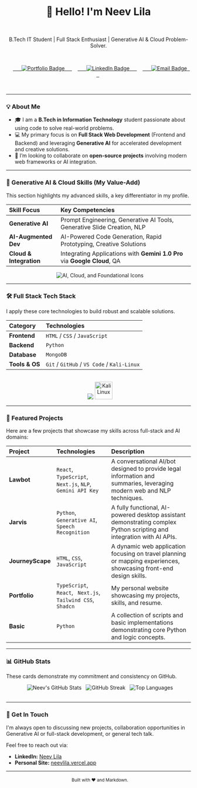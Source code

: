 <div align="center">
  
  <h1 align="center">👋 Hello! I'm Neev Lila </h1>
  <p align="center">B.Tech IT Student | Full Stack Enthusiast | Generative AI & Cloud Problem-Solver.</p>

  <p align="center">
    <a href="https://neevlila.vercel.app" target="_blank">
      <img src="https://img.shields.io/badge/Portfolio-333333?style=for-the-badge&logo=vercel&logoColor=white" alt="Portfolio Badge"/>
    </a>
    <a href="https://www.linkedin.com/in/neev-lila-292b46301" target="_blank">
      <img src="https://img.shields.io/badge/LinkedIn-0077B5?style=for-the-badge&logo=linkedin&logoColor=white" alt="LinkedIn Badge"/>
    </a>
    <a href="mailto:nneev223@gmail.com" target="_blank">
      <img src="https://img.shields.io/badge/Email-D14836?style=for-the-badge&logo=gmail&logoColor=white" alt="Email Badge"/>
    </a>
  </p>
  
  <br/>
</div>

---

### 💡 About Me

- 🎓 I am a **B.Tech in Information Technology** student passionate about using code to solve real-world problems.
- 💻 My primary focus is on **Full Stack Web Development** (Frontend and Backend) and leveraging **Generative AI** for accelerated development and creative solutions.
- 🤝 I’m looking to collaborate on **open-source projects** involving modern web frameworks or AI integration.

---

### 🧠 Generative AI & Cloud Skills (My Value-Add)

This section highlights my advanced skills, a key differentiator in my profile.

| Skill Focus | Key Competencies |
| :--- | :--- |
| **Generative AI** | Prompt Engineering, Generative AI Tools, Generative Slide Creation, NLP |
| **AI-Augmented Dev** | AI-Powered Code Generation, Rapid Prototyping, Creative Solutions |
| **Cloud & Integration**| Integrating Applications with **Gemini 1.0 Pro** via **Google Cloud**, QA |

<div align="center">
  <img src="https://skillicons.dev/icons?i=gcp" alt="AI, Cloud, and Foundational Icons" />
</div>

---

### 🛠️ Full Stack Tech Stack

I apply these core technologies to build robust and scalable solutions.

| Category | Technologies |
| :--- | :--- |
| **Frontend** | `HTML` / `CSS` / `JavaScript` |
| **Backend** | `Python` |
| **Database** | `MongoDB` |
| **Tools & OS** | `Git` / `GitHub` / `VS Code` / `Kali-Linux` |

<br>

<div align="center">
  <img src="https://skillicons.dev/icons?i=html,css,js,python,mongodb,git,github,vscode" />
  <img src="https://upload.wikimedia.org/wikipedia/commons/2/2b/Kali-dragon-icon.svg" alt="Kali Linux" width="48" height="48" />
</div>

---

### 🌟 Featured Projects

Here are a few projects that showcase my skills across full-stack and AI domains:

| Project | Technologies | Description |
| :--- | :--- | :--- |
| **Lawbot** | `React`, `TypeScript`, `Next.js`, `NLP`, `Gemini API Key` | A conversational AI/bot designed to provide legal information and summaries, leveraging modern web and NLP techniques. |
| **Jarvis** | `Python`, `Generative AI`, `Speech Recognition` | A fully functional, AI-powered desktop assistant demonstrating complex Python scripting and integration with AI APIs. |
| **JourneyScape** | `HTML`, `CSS`, `JavaScript` | A dynamic web application focusing on travel planning or mapping experiences, showcasing front-end design skills. |
| **Portfolio** | `TypeScript`, `React`, ` Next.js`, `Tailwind CSS`, `Shadcn` | My personal website showcasing my projects, skills, and resume. |
| **Basic** | `Python` | A collection of scripts and basic implementations demonstrating core Python and logic concepts. |

---

### 📊 GitHub Stats

These cards demonstrate my commitment and consistency on GitHub.

<div align="center">
  <img src="https://github-readme-stats.vercel.app/api?username=neevlila&show_icons=true&theme=buefy&hide_border=true&count_private=true" alt="Neev's GitHub Stats" />
  <img src="https://github-readme-streak-stats.herokuapp.com/?user=neevlila&theme=buefy&hide_border=true" alt="GitHub Streak" />
  <img src="https://github-readme-stats.vercel.app/api/top-langs/?username=neevlila&layout=compact&theme=buefy&hide_border=true" alt="Top Languages" />
</div>

<br>

---

### 📧 Get In Touch

I'm always open to discussing new projects, collaboration opportunities in Generative AI or full-stack development, or general tech talk.

Feel free to reach out via:

* **LinkedIn:** [Neev Lila](https://www.linkedin.com/in/neev-lila-292b46301)
* **Personal Site:** [neevlila.vercel.app](http://neevlila.vercel.app)

***

<div align="center">
  <small>Built with ❤️ and Markdown.</small>
</div>
